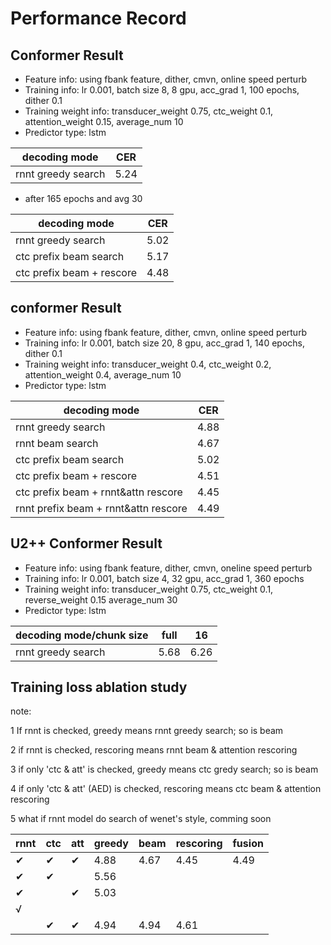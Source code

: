 # Performance Record

## Conformer Result

* Feature info: using fbank feature, dither, cmvn, online speed perturb
* Training info: lr 0.001, batch size 8, 8 gpu, acc_grad 1, 100 epochs, dither 0.1
* Training weight info: transducer_weight 0.75, ctc_weight 0.1, attention_weight 0.15, average_num 10
* Predictor type: lstm

| decoding mode             | CER   |
|---------------------------|-------|
| rnnt greedy search        | 5.24  |

* after 165 epochs and avg 30

| decoding mode             | CER   |
|---------------------------|-------|
| rnnt greedy search        | 5.02  |
| ctc prefix beam search    | 5.17  |
| ctc prefix beam + rescore | 4.48  |

## conformer Result

* Feature info: using fbank feature, dither, cmvn, online speed perturb
* Training info: lr 0.001, batch size 20, 8 gpu, acc_grad 1, 140 epochs, dither 0.1
* Training weight info: transducer_weight 0.4, ctc_weight 0.2, attention_weight 0.4, average_num 10
* Predictor type: lstm

| decoding mode                         | CER   |
|---------------------------------------|-------|
| rnnt greedy search                    | 4.88  |
| rnnt beam search                      | 4.67  |
| ctc prefix beam search                | 5.02  |
| ctc prefix beam + rescore             | 4.51  |
| ctc prefix beam + rnnt&attn rescore   | 4.45  |
| rnnt prefix beam + rnnt&attn rescore  | 4.49  |


## U2++ Conformer Result

* Feature info: using fbank feature, dither, cmvn, oneline speed perturb
* Training info: lr 0.001, batch size 4, 32 gpu, acc_grad 1, 360 epochs
* Training weight info: transducer_weight 0.75,  ctc_weight 0.1, reverse_weight 0.15  average_num 30
* Predictor type: lstm

| decoding mode/chunk size  | full  | 16    |
|---------------------------|-------|-------|
| rnnt greedy search        | 5.68  | 6.26  |

## Training loss ablation study

note: 

1 If rnnt is checked, greedy means rnnt  greedy search; so is beam 

2 if rnnt is checked, rescoring means rnnt beam & attention rescoring

3 if only 'ctc & att' is checked, greedy means ctc gredy search; so is beam 

4 if only  'ctc & att' (AED)  is checked, rescoring means ctc beam & attention rescoring

5 what if rnnt model do search of wenet's style, comming soon

| rnnt | ctc | att | greedy | beam | rescoring | fusion |
|------|-----|-----|--------|------|-----------|--------|
| ✔    | ✔   | ✔   |   4.88 | 4.67 |      4.45 |   4.49 |
| ✔    | ✔   |     |   5.56 |      |           |        |
| ✔    |     |✔    |   5.03 |      |           |        |
| √    |     |     |        |      |           |        |
|      | ✔   | ✔   |   4.94 | 4.94 |      4.61 |        |


